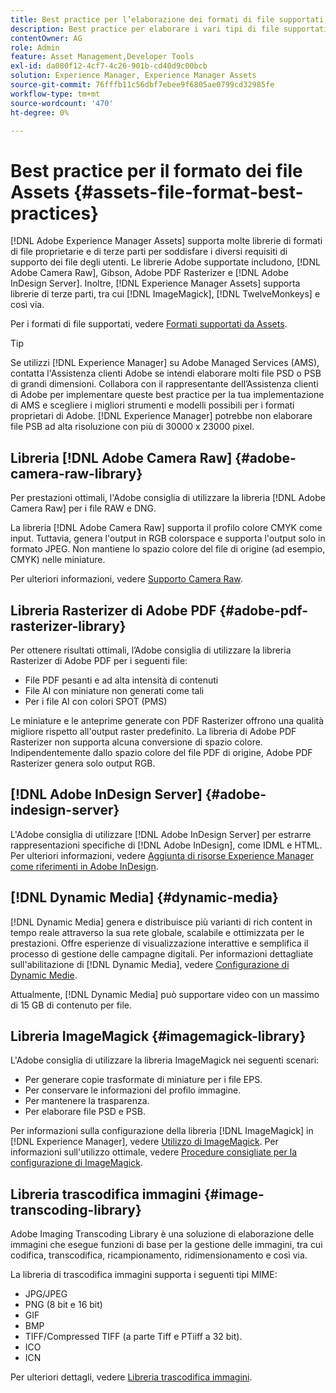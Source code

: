```yaml
---
title: Best practice per l’elaborazione dei formati di file supportati
description: Best practice per elaborare i vari tipi di file supportati utilizzando  [!DNL Experience Manager Assets].
contentOwner: AG
role: Admin
feature: Asset Management,Developer Tools
exl-id: da080f12-4cf7-4c26-901b-cd40d9c00bcb
solution: Experience Manager, Experience Manager Assets
source-git-commit: 76fffb11c56dbf7ebee9f6805ae0799cd32985fe
workflow-type: tm+mt
source-wordcount: '470'
ht-degree: 0%

---
```


# Best practice per il formato dei file Assets {#assets-file-format-best-practices}

[!DNL Adobe Experience Manager Assets] supporta molte librerie di formati di file proprietarie e di terze parti per soddisfare i diversi requisiti di supporto dei file degli utenti. Le librerie Adobe supportate includono, [!DNL Adobe Camera Raw], Gibson, Adobe PDF Rasterizer e [!DNL Adobe InDesign Server]. Inoltre, [!DNL Experience Manager Assets] supporta librerie di terze parti, tra cui [!DNL ImageMagick], [!DNL TwelveMonkeys] e così via.

Per i formati di file supportati, vedere [Formati supportati da Assets](/help/assets/assets-formats.md).

>[!TIP]
>
>Se utilizzi [!DNL Experience Manager] su Adobe Managed Services (AMS), contatta l&#39;Assistenza clienti Adobe se intendi elaborare molti file PSD o PSB di grandi dimensioni. Collabora con il rappresentante dell’Assistenza clienti di Adobe per implementare queste best practice per la tua implementazione di AMS e scegliere i migliori strumenti e modelli possibili per i formati proprietari di Adobe. [!DNL Experience Manager] potrebbe non elaborare file PSB ad alta risoluzione con più di 30000 x 23000 pixel.

## Libreria [!DNL Adobe Camera Raw] {#adobe-camera-raw-library}

Per prestazioni ottimali, l&#39;Adobe consiglia di utilizzare la libreria [!DNL Adobe Camera Raw] per i file RAW e DNG.

La libreria [!DNL Adobe Camera Raw] supporta il profilo colore CMYK come input. Tuttavia, genera l&#39;output in RGB colorspace e supporta l&#39;output solo in formato JPEG. Non mantiene lo spazio colore del file di origine (ad esempio, CMYK) nelle miniature.

Per ulteriori informazioni, vedere [Supporto Camera Raw](/help/assets/camera-raw.md).

## Libreria Rasterizer di Adobe PDF {#adobe-pdf-rasterizer-library}

Per ottenere risultati ottimali, l’Adobe consiglia di utilizzare la libreria Rasterizer di Adobe PDF per i seguenti file:

* File PDF pesanti e ad alta intensità di contenuti
* File AI con miniature non generati come tali
* Per i file AI con colori SPOT (PMS)

Le miniature e le anteprime generate con PDF Rasterizer offrono una qualità migliore rispetto all&#39;output raster predefinito. La libreria di Adobe PDF Rasterizer non supporta alcuna conversione di spazio colore. Indipendentemente dallo spazio colore del file PDF di origine, Adobe PDF Rasterizer genera solo output RGB.

## [!DNL Adobe InDesign Server] {#adobe-indesign-server}

L&#39;Adobe consiglia di utilizzare [!DNL Adobe InDesign Server] per estrarre rappresentazioni specifiche di [!DNL Adobe InDesign], come IDML e HTML. Per ulteriori informazioni, vedere [Aggiunta di risorse Experience Manager come riferimenti in Adobe InDesign](/help/assets/managing-linked-subassets.md#refai).

## [!DNL Dynamic Media] {#dynamic-media}

[!DNL Dynamic Media] genera e distribuisce più varianti di rich content in tempo reale attraverso la sua rete globale, scalabile e ottimizzata per le prestazioni. Offre esperienze di visualizzazione interattive e semplifica il processo di gestione delle campagne digitali. Per informazioni dettagliate sull&#39;abilitazione di [!DNL Dynamic Media], vedere [Configurazione di Dynamic Medie](/help/assets/config-dynamic.md).

Attualmente, [!DNL Dynamic Media] può supportare video con un massimo di 15 GB di contenuto per file.

## Libreria ImageMagick {#imagemagick-library}

L&#39;Adobe consiglia di utilizzare la libreria ImageMagick nei seguenti scenari:

* Per generare copie trasformate di miniature per i file EPS.
* Per conservare le informazioni del profilo immagine.
* Per mantenere la trasparenza.
* Per elaborare file PSD e PSB.

Per informazioni sulla configurazione della libreria [!DNL ImageMagick] in [!DNL Experience Manager], vedere [Utilizzo di ImageMagick](/help/assets/media-handlers.md#an-example-using-imagemagick). Per informazioni sull&#39;utilizzo ottimale, vedere [Procedure consigliate per la configurazione di ImageMagick](/help/assets/best-practices-for-imagemagick.md).

## Libreria trascodifica immagini {#image-transcoding-library}

Adobe Imaging Transcoding Library è una soluzione di elaborazione delle immagini che esegue funzioni di base per la gestione delle immagini, tra cui codifica, transcodifica, ricampionamento, ridimensionamento e così via.

La libreria di trascodifica immagini supporta i seguenti tipi MIME:

* JPG/JPEG
* PNG (8 bit e 16 bit)
* GIF
* BMP
* TIFF/Compressed TIFF (a parte Tiff e PTiiff a 32 bit).
* ICO
* ICN

Per ulteriori dettagli, vedere [Libreria trascodifica immagini](/help/assets/imaging-transcoding-library.md).
